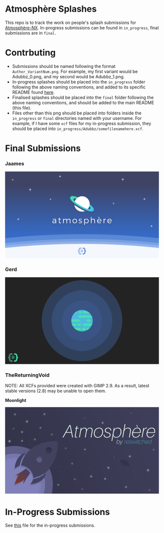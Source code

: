 # Atmosphère Splashes

This repo is to track the work on people's splash submissions for [Atmosphère-NX](https://github.com/SciresM/Atmosphere-NX). In-progress submissions can be found in `in_progress`, final submissions are in `final`.

# Contrbuting

* Submissions should be named following the format `Author_VariantNum.png`. For example, my first variant would be Adubbz_0.png, and my second would be Adubbz_1.png. 
* In-progress splashes should be placed into the `in_progress` folder following the above naming conventions, and added to its specific README found [here](https://github.com/Adubbz/Atmosphere-Splashes/tree/master/in_progress/Readme.md).
* Finalised splashes should be placed into the `final` folder following the above naming conventions, and should be added to the main README (this file).
* Files other than this png should be placed into folders inside the `in_progress` or `final` directories named with your username. For example, if I have some `xcf` files for my in-progress submission, they should be placed into `in_progress/Adubbz/somefilenamehere.xcf`.

# Final Submissions

### Jaames

![Jaames](https://raw.githubusercontent.com/Adubbz/Atmosphere-Splashes/master/final/jaames_0.png)

### Gerd

![Gerd](https://raw.githubusercontent.com/Adubbz/Atmosphere-Splashes/master/final/Gerd_0.png)

### TheReturningVoid

NOTE: All XCFs provided were created with GIMP 2.9. As a result, latest stable versions (2.8) may be unable to open them.

**Moonlight**

![TheReturningVoid-Moonlight](https://raw.githubusercontent.com/Adubbz/Atmosphere-Splashes/master/final/TheReturningVoid/Moonlight.png)

# In-Progress Submissions

See [this](https://github.com/Adubbz/Atmosphere-Splashes/tree/master/in_progress/Readme.md) file for the in-progress submissions.
